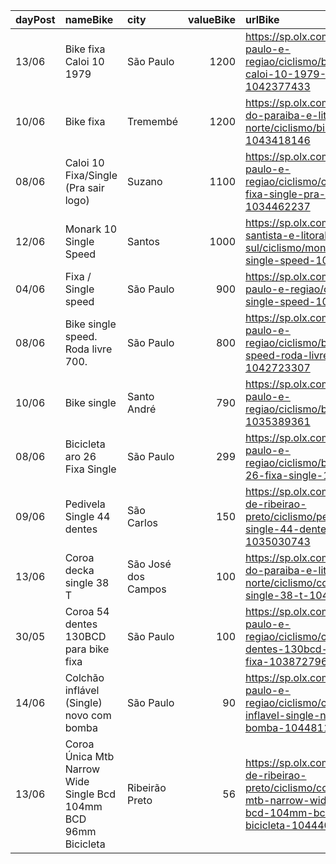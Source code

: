 | dayPost   | nameBike                                                        | city                |   valueBike | urlBike                                                                                                                            |
|:----------|:----------------------------------------------------------------|:--------------------|------------:|:-----------------------------------------------------------------------------------------------------------------------------------|
| 13/06     | Bike fixa Caloi 10 1979                                         | São Paulo           |        1200 | https://sp.olx.com.br/sao-paulo-e-regiao/ciclismo/bike-fixa-caloi-10-1979-1042377433                                               |
| 10/06     | Bike fixa                                                       | Tremembé            |        1200 | https://sp.olx.com.br/vale-do-paraiba-e-litoral-norte/ciclismo/bike-fixa-1043418146                                                |
| 08/06     | Caloi 10 Fixa/Single (Pra sair logo)                            | Suzano              |        1100 | https://sp.olx.com.br/sao-paulo-e-regiao/ciclismo/caloi-10-fixa-single-pra-sair-logo-1034462237                                    |
| 12/06     | Monark 10 Single Speed                                          | Santos              |        1000 | https://sp.olx.com.br/baixada-santista-e-litoral-sul/ciclismo/monark-10-single-speed-1044210535                                    |
| 04/06     | Fixa / Single speed                                             | São Paulo           |         900 | https://sp.olx.com.br/sao-paulo-e-regiao/ciclismo/fixa-single-speed-1041263178                                                     |
| 08/06     | Bike single speed. Roda livre 700.                              | São Paulo           |         800 | https://sp.olx.com.br/sao-paulo-e-regiao/ciclismo/bike-single-speed-roda-livre-700-1042723307                                      |
| 10/06     | Bike single                                                     | Santo André         |         790 | https://sp.olx.com.br/sao-paulo-e-regiao/ciclismo/bike-single-1035389361                                                           |
| 08/06     | Bicicleta aro 26 Fixa Single                                    | São Paulo           |         299 | https://sp.olx.com.br/sao-paulo-e-regiao/ciclismo/bicicleta-aro-26-fixa-single-1042586704                                          |
| 09/06     | Pedivela Single 44 dentes                                       | São Carlos          |         150 | https://sp.olx.com.br/regiao-de-ribeirao-preto/ciclismo/pedivela-single-44-dentes-1035030743                                       |
| 13/06     | Coroa decka single 38 T                                         | São José dos Campos |         100 | https://sp.olx.com.br/vale-do-paraiba-e-litoral-norte/ciclismo/coroa-decka-single-38-t-1042796480                                  |
| 30/05     | Coroa 54 dentes 130BCD para bike fixa                           | São Paulo           |         100 | https://sp.olx.com.br/sao-paulo-e-regiao/ciclismo/coroa-54-dentes-130bcd-para-bike-fixa-1038727960                                 |
| 14/06     | Colchão inflável (Single) novo com bomba                        | São Paulo           |          90 | https://sp.olx.com.br/sao-paulo-e-regiao/ciclismo/colchao-inflavel-single-novo-com-bomba-1044811526                                |
| 13/06     | Coroa Única Mtb Narrow Wide Single Bcd 104mm BCD 96mm Bicicleta | Ribeirão Preto      |          56 | https://sp.olx.com.br/regiao-de-ribeirao-preto/ciclismo/coroa-unica-mtb-narrow-wide-single-bcd-104mm-bcd-96mm-bicicleta-1044405670 |